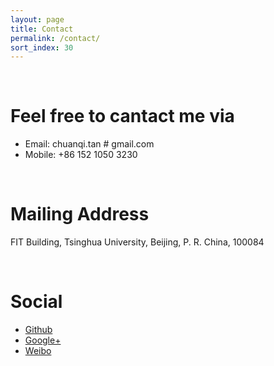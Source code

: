 ```yaml
---
layout: page
title: Contact
permalink: /contact/
sort_index: 30
---
```


<br/>

Feel free to cantact me via
================

* Email: chuanqi.tan # gmail.com 
* Mobile: +86 152 1050 3230

<br/>

Mailing Address
================

FIT Building, Tsinghua University, Beijing, P. R. China, 100084

<br/>

Social
================

+ <a target="_blank" href="http://github.com/chuanqitan">Github</a>
+ <a target="_blank" href="https://plus.google.com/+ChuanQiTan">Google+</a>
+ <a target="_blank" href="http://weibo.com/u/2462903860">Weibo</a>
